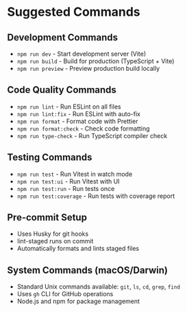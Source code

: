 # Suggested Commands

## Development Commands

- `npm run dev` - Start development server (Vite)
- `npm run build` - Build for production (TypeScript + Vite)
- `npm run preview` - Preview production build locally

## Code Quality Commands

- `npm run lint` - Run ESLint on all files
- `npm run lint:fix` - Run ESLint with auto-fix
- `npm run format` - Format code with Prettier
- `npm run format:check` - Check code formatting
- `npm run type-check` - Run TypeScript compiler check

## Testing Commands

- `npm run test` - Run Vitest in watch mode
- `npm run test:ui` - Run Vitest with UI
- `npm run test:run` - Run tests once
- `npm run test:coverage` - Run tests with coverage report

## Pre-commit Setup

- Uses Husky for git hooks
- lint-staged runs on commit
- Automatically formats and lints staged files

## System Commands (macOS/Darwin)

- Standard Unix commands available: `git`, `ls`, `cd`, `grep`, `find`
- Uses `gh` CLI for GitHub operations
- Node.js and npm for package management
